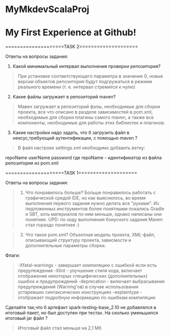 # MyMkdevScalaProj
# My First Experience at Github!

====================TASK 2====================

Ответы на вопросы задания:

1. Какой минимальный интервал выполнения проверки репозитория?
> При установке соответствующего параметра в значение 0, новые версии объектов репозитория будут подгружаться в режиме реального времени (т. е. интервал стремится к нулю)

2. Какие файлы загружает в репозиторий maven?
> Мавен загружает в репозиторий фалы, необходимые для сборки проекта, все что описано в разделе зависимостей в pom.xml, необходимые для сборки плагины самого maven, а также все компоненты, необходимые для работы этих библиотек и плагинов.

3. Какие настройки надо задать, что б загрузить файл в нексус,требующий аутентификации, с помощью maven ?
> В файл настроек settings.xml необходимо добавить ветку:
  <servers>
    <server>
      <id>repoName</id>
      <username>userName</username>
      <password>password</password>
    </server>
  </servers>
где repoName - идентификатор из файла репозитория из pom.xml

====================TASK 1====================

Ответы на вопросы задания:
>1. Что понравилось больше?
Больше понравилось работать с графической средой IDE, но как выяснилось, во время выполнения первого задания нужно делать все "руками". Из педложенных инструментов более понятными покались Gradle и SBT, хоть материалов по ним меньше, однако написаны они понятнее. UPD: по ходу выполнения бонусного задания Maven стал гораздо понятнее :) 

>2. Что такое pom.xml?
Объектная модель проекта, XML-файл, описывающий структуру проекта, зависмости и дополнительные параметры сборки.

Флаги:
> -Xfatal-warnings - завершает компиляцию с ошибкой если есть предупеждения
-Xlint - улучшение стиля кода, включает отображение некоторых специфических (дополнительных) ошибок и предупреждений
-deprecation - включает выбрасывание предупреждений (Warning'ов) в случае использования устаревших синтаксических конструкциях
-explaintype - отображает подробную информацию по ошибкам компиляции

Cделайте так,что б артефакт spark-testing-base_2.10 не добавлялся в итоговый пакет, но был доступен при тестах. На сколько уменьшился итоговый jar файл ?
> Итоговый файл стал меньше на 2,1 Мб
